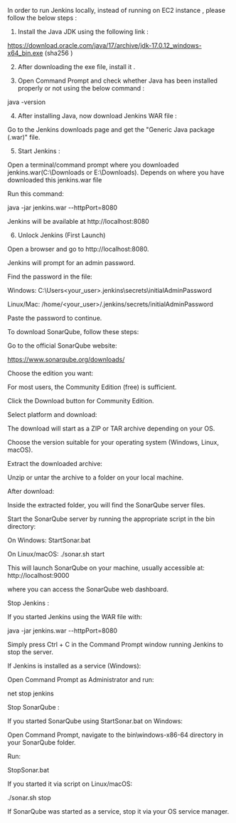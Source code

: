 In order to run Jenkins locally, instead of running on EC2 instance , please follow the below steps :

1. Install the Java JDK using the following link :

https://download.oracle.com/java/17/archive/jdk-17.0.12_windows-x64_bin.exe (sha256 )

2. After downloading the exe file, install it .

3. Open Command Prompt and check whether Java has been installed properly or not using the below command :

java -version

4. After installing Java, now download Jenkins WAR file :

Go to the Jenkins downloads page and get the "Generic Java package (.war)" file.

5. Start Jenkins :

Open a terminal/command prompt where you downloaded jenkins.war(C:\Downloads or E:\Downloads). Depends on where you have downloaded this jenkins.war file

Run this command:

java -jar jenkins.war --httpPort=8080

Jenkins will be available at http://localhost:8080

6. Unlock Jenkins (First Launch)

Open a browser and go to http://localhost:8080.

Jenkins will prompt for an admin password.

Find the password in the file:

Windows: C:\Users\<your_user>\.jenkins\secrets\initialAdminPassword

Linux/Mac: /home/<your_user>/.jenkins/secrets/initialAdminPassword

Paste the password to continue.

To download SonarQube, follow these steps:

Go to the official SonarQube website:

https://www.sonarqube.org/downloads/

Choose the edition you want:

For most users, the Community Edition (free) is sufficient.

Click the Download button for Community Edition.

Select platform and download:

The download will start as a ZIP or TAR archive depending on your OS.

Choose the version suitable for your operating system (Windows, Linux, macOS).

Extract the downloaded archive:

Unzip or untar the archive to a folder on your local machine.

After download:

Inside the extracted folder, you will find the SonarQube server files.

Start the SonarQube server by running the appropriate script in the bin directory:

On Windows: StartSonar.bat

On Linux/macOS: ./sonar.sh start

This will launch SonarQube on your machine, usually accessible at:
http://localhost:9000 

where you can access the SonarQube web dashboard.


Stop Jenkins :

If you started Jenkins using the WAR file with:

java -jar jenkins.war --httpPort=8080

Simply press Ctrl + C in the Command Prompt window running Jenkins to stop the server.

If Jenkins is installed as a service (Windows):

Open Command Prompt as Administrator and run:

net stop jenkins

Stop SonarQube :

If you started SonarQube using StartSonar.bat on Windows:

Open Command Prompt, navigate to the bin\windows-x86-64 directory in your SonarQube folder.

Run:

StopSonar.bat

If you started it via script on Linux/macOS:

./sonar.sh stop

If SonarQube was started as a service, stop it via your OS service manager.